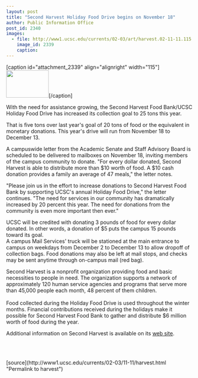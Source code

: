 ```yaml
---
layout: post
title: "Second Harvest Holiday Food Drive begins on November 18"
author: Public Information Office
post_id: 2340
images:
  - file: http://www1.ucsc.edu/currents/02-03/art/harvest.02-11-11.115.jpg
    image_id: 2339
    caption: 
---
```


[caption id="attachment_2339" align="alignright" width="115"]<a href="http://localhost/mysite/wp-content/uploads/2002/11/harvest.02-11-11.115.jpg"><img class="size-full wp-image-2339" src="http://localhost/mysite/wp-content/uploads/2002/11/harvest.02-11-11.115.jpg" alt="" width="115" height="74" /></a>[/caption]
<p>
  With the need for assistance growing, the Second Harvest Food Bank/UCSC Holiday Food Drive has increased its collection goal to 25 tons this year.<br>
</p>
<p>
  That is five tons over last year's goal of 20 tons of food or the equivalent in monetary donations. This year's drive will run from November 18 to December 13.
</p>
<p>
  A campuswide letter from the Academic Senate and Staff Advisory Board is scheduled to be delivered to mailboxes on November 18, inviting members of the campus community to donate. "For every dollar donated, Second Harvest is able to distribute more than $10 worth of food. A $10 cash donation provides a family an average of 47 meals," the letter notes.
</p>
<p>
  "Please join us in the effort to increase donations to Second Harvest Food Bank by supporting UCSC's annual Holiday Food Drive," the letter continues. "The need for services in our community has dramatically increased by 20 percent this year. The need for donations from the community is even more important then ever."
</p>
<p>
  UCSC will be credited with donating 3 pounds of food for every dollar donated. In other words, a donation of $5 puts the campus 15 pounds toward its goal.<br>
  A campus Mail Services' truck will be stationed at the main entrance to campus on weekdays from December 2 to December 13 to allow dropoff of collection bags. Food donations may also be left at mail stops, and checks may be sent anytime through on-campus mail (red bag).
</p>
<p>
  Second Harvest is a nonprofit organization providing food and basic necessities to people in need. The organization supports a network of approximately 120 human service agencies and programs that serve more than 45,000 people each month, 48 percent of them children.<br>
  <br>
  Food collected during the Holiday Food Drive is used throughout the winter months. Financial contributions received during the holidays make it possible for Second Harvest Food Bank to gather and distribute $6 million worth of food during the year.
</p>
<p>
  Additional information on Second Harvest is available on its <a href="http://www.thefoodbank.org%20">web site</a>.
</p>
<p>
  <br>
  <br>

</p>
<p>

</p>
[source](http://www1.ucsc.edu/currents/02-03/11-11/harvest.html "Permalink to harvest")
